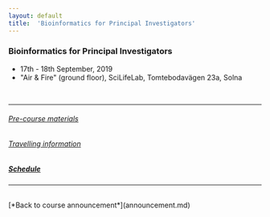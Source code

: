 ```yaml
---
layout: default
title:  'Bioinformatics for Principal Investigators'
---
```


### Bioinformatics for Principal Investigators
- 17th - 18th September, 2019
- "Air & Fire" (ground floor), SciLifeLab, Tomtebodavägen 23a, Solna

<br/>

----------

###### [Pre-course materials](precourse.md)
###### [Travelling information](travel.md)
##### [Schedule](schedule.md)

-----------

<br/>
[*Back to course announcement*](announcement.md)

